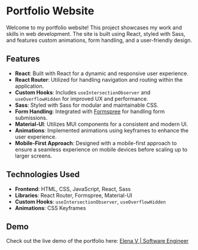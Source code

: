 # Portfolio Website

Welcome to my portfolio website! This project showcases my work and skills in web development. The site is built using React, styled with Sass, and features custom animations, form handling, and a user-friendly design.

## **Features**

- **React**: Built with React for a dynamic and responsive user experience.
- **React Router**: Utilized for handling navigation and routing within the application.
- **Custom Hooks**: Includes `useIntersectionObserver` and `useOverflowHidden` for improved UX and performance.
- **Sass**: Styled with Sass for modular and maintainable CSS.
- **Form Handling**: Integrated with [Formspree](https://formspree.io/) for handling form submissions.
- **Material-UI**: Utilizes MUI components for a consistent and modern UI.
- **Animations**: Implemented animations using keyframes to enhance the user experience.
- **Mobile-First Approach**: Designed with a mobile-first approach to ensure a seamless experience on mobile devices before scaling up to larger screens.

## **Technologies Used**

- **Frontend**: HTML, CSS, JavaScript, React, Sass
- **Libraries**: React Router, Formspree, Material-UI
- **Custom Hooks**: `useIntersectionObserver`, `useOverflowHidden`
- **Animations**: CSS Keyframes

## **Demo**

Check out the live demo of the portfolio here: [Elena V | Software Engineer](https://elenav.netlify.app/)

